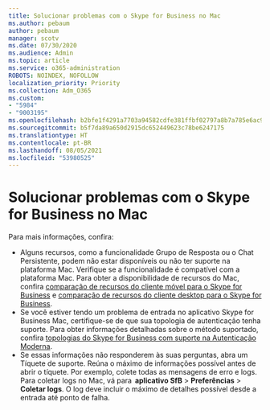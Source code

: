 ```yaml
---
title: Solucionar problemas com o Skype for Business no Mac
ms.author: pebaum
author: pebaum
manager: scotv
ms.date: 07/30/2020
ms.audience: Admin
ms.topic: article
ms.service: o365-administration
ROBOTS: NOINDEX, NOFOLLOW
localization_priority: Priority
ms.collection: Adm_O365
ms.custom:
- "5984"
- "9003195"
ms.openlocfilehash: b2bfe1f4291a7703a94582cdfe381ffbf02797a8b7a785e6ac9d74cf04290707
ms.sourcegitcommit: b5f7da89a650d2915dc652449623c78be6247175
ms.translationtype: HT
ms.contentlocale: pt-BR
ms.lasthandoff: 08/05/2021
ms.locfileid: "53980525"
---
```

# <a name="troubleshoot-issues-with-skype-for-business-on-mac"></a>Solucionar problemas com o Skype for Business no Mac

Para mais informações, confira: 

- Alguns recursos, como a funcionalidade Grupo de Resposta ou o Chat Persistente, podem não estar disponíveis ou não ter suporte na plataforma Mac. Verifique se a funcionalidade é compatível com a plataforma Mac. Para obter a disponibilidade de recursos do Mac, confira [comparação de recursos do cliente móvel para o Skype for Business](https://technet.microsoft.com/library/Dn951412.aspx) e [comparação de recursos do cliente desktop para o Skype for Business](https://docs.microsoft.com/skypeforbusiness/plan-your-deployment/clients-and-devices/desktop-feature-comparison).
- Se você estiver tendo um problema de entrada no aplicativo Skype for Business Mac, certifique-se de que sua topologia de autenticação tenha suporte. Para obter informações detalhadas sobre o método suportado, confira [topologias do Skype for Business com suporte na Autenticação Moderna](https://docs.microsoft.com/skypeforbusiness/plan-your-deployment/modern-authentication/topologies-supported).  
- Se essas informações não responderem às suas perguntas, abra um Tíquete de suporte. Reúna o máximo de informações possível antes de abrir o tíquete. Por exemplo, colete todas as mensagens de erro e logs. Para coletar logs no Mac, vá para  **aplicativo SfB** > **Preferências** > **Coletar logs**.  O log deve incluir o máximo de detalhes possível desde a entrada até ponto de falha.